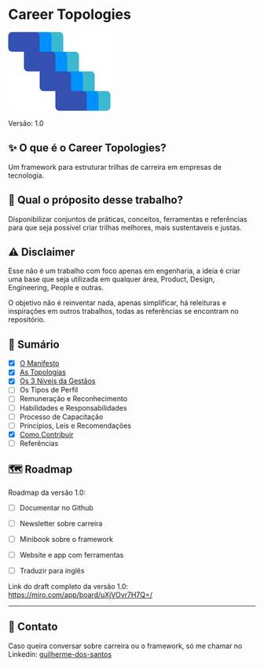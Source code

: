# Career Topologies

![Career Topologies Logo](./assets/career-logo.png)

Versão: 1.0

## ✨ O que é o Career Topologies?

Um framework para estruturar trilhas de carreira em empresas de tecnologia.

## 📌 Qual o próposito desse trabalho?

Disponibilizar conjuntos de práticas, conceitos, ferramentas e referências para que seja possível criar trilhas melhores, mais sustentaveis e justas.

## ⚠️ Disclaimer

Esse não é um trabalho com foco apenas em engenharia, a ideia é criar uma base que seja utilizada em qualquer área, Product, Design, Engineering, People e outras.

O objetivo não é reinventar nada, apenas simplificar, há releituras e inspirações em outros trabalhos, todas as referências se encontram no repositório.

## 🔖 Sumário

- [x] [O Manifesto](./manifesto.md)
- [x] [As Topologias](./topologies.md)
- [x] [Os 3 Niveis da Gestãos](./management.md)
- [ ] Os Tipos de Perfil
- [ ] Remuneração e Reconhecimento
- [ ] Habilidades e Responsabilidades
- [ ] Processo de Capacitação
- [ ] Princípios, Leis e Recomendações
- [x] [Como Contribuir](./CONTRIBUTING.md)
- [ ] Referências

## 🗺️ Roadmap

Roadmap da versão 1.0:

- [ ] Documentar no Github
- [ ] Newsletter sobre carreira
- [ ] Minibook sobre o framework
- [ ] Website e app com ferramentas
- [ ] Traduzir para inglês


Link do draft completo da versão 1.0: https://miro.com/app/board/uXjVOvr7H7Q=/

---

## 💬 Contato

Caso queira conversar sobre carreira ou o framework, só me chamar no Linkedin: [guilherme-dos-santos](https://www.linkedin.com/in/guilherme-dos-santos/)
